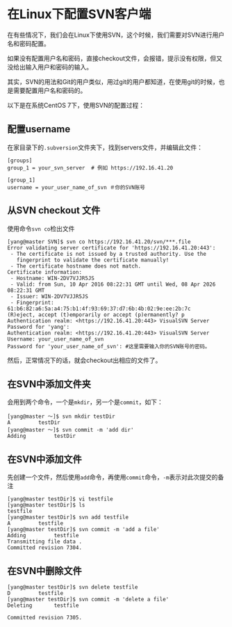 # 在Linux下配置SVN客户端

在有些情况下，我们会在Linux下使用SVN，这个时候，我们需要对SVN进行用户名和密码配置。

如果没有配置用户名和密码，直接checkout文件，会报错，提示没有权限，但又没给出输入用户和密码的输入。

其实，SVN的用法和Git的用户类似，用过git的用户都知道，在使用git的时候，也是需要配置用户名和密码的。

以下是在系统CentOS 7下，使用SVN的配置过程：

## 配置username

在家目录下的`.subversion`文件夹下，找到servers文件，并编辑此文件：
```
[groups]
group_1 = your_svn_server  # 例如 https://192.16.41.20

[group_1]
username = your_user_name_of_svn ＃你的SVN账号
```
## 从SVN checkout 文件 
使用命令`svn co`检出文件
```
[yang@master SVN]$ svn co https://192.16.41.20/svn/***.file
Error validating server certificate for 'https://192.16.41.20:443':
 - The certificate is not issued by a trusted authority. Use the
   fingerprint to validate the certificate manually!
 - The certificate hostname does not match.
Certificate information:
 - Hostname: WIN-2DV7VJJR5JS
 - Valid: from Sun, 10 Apr 2016 08:22:31 GMT until Wed, 08 Apr 2026 08:22:31 GMT
 - Issuer: WIN-2DV7VJJR5JS
 - Fingerprint: 61:b6:82:a6:5a:a4:75:b1:4f:93:69:37:d7:6b:4b:02:9e:ee:2b:7c
(R)eject, accept (t)emporarily or accept (p)ermanently? p
Authentication realm: <https://192.16.41.20:443> VisualSVN Server
Password for 'yang': 
Authentication realm: <https://192.16.41.20:443> VisualSVN Server
Username: your_user_name_of_svn 
Password for 'your_user_name_of_svn': #这里需要输入你的SVN账号的密码。
```
然后，正常情况下的话，就会checkout出相应的文件了。

## 在SVN中添加文件夹

会用到两个命令，一个是`mkdir`，另一个是`commit`，如下：
```
[yang@master ～]$ svn mkdir testDir
A         testDir
[yang@master ～]$ svn commit -m 'add dir'
Adding         testDir
```
## 在SVN中添加文件 
先创建一个文件，然后使用`add`命令，再使用`commit`命令，`-m`表示对此次提交的备注
```
[yang@master testDir]$ vi testfile
[yang@master testDir]$ ls
testfile
[yang@master testDir]$ svn add testfile 
A         testfile
[yang@master testDir]$ svn commit -m 'add a file'
Adding         testfile
Transmitting file data .
Committed revision 7304.
```

## 在SVN中删除文件
```
[yang@master testDir]$ svn delete testfile 
D         testfile
[yang@master testDir]$ svn commit -m 'delete a file'
Deleting       testfile

Committed revision 7305.
```